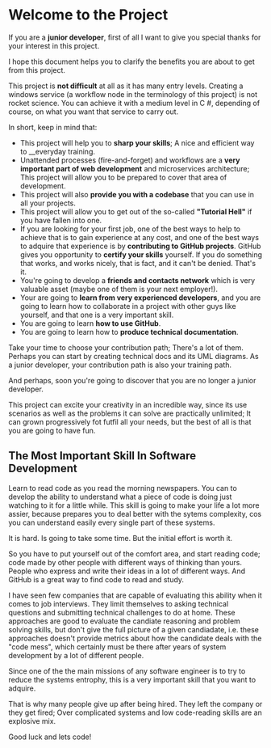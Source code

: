 # Welcome to the Project

If you are a __junior developer__, first of all I want to give you special thanks for your interest in this project.

I hope this document helps you to clarify the benefits you are about to get from this project.

This project is __not difficult__ at all as it has many entry levels. Creating a windows service (a workflow node in the terminology of this project) is not rocket science. You can achieve it with a medium level in C #, depending of course, on what you want that service to carry out.

In short, keep in mind that:

- This project will help you to __sharp your skills__; A nice and efficient way to __everyday training.
- Unattended processes (fire-and-forget) and workflows are a __very important part of web development__ and microservices architecture; This project will allow you to be prepared to cover that area of development.
- This project will also __provide you with a codebase__ that you can use in all your projects.
- This project will allow you to get out of the so-called __"Tutorial Hell"__ if you have fallen into one.
- If you are looking for your first job, one of the best ways to help to achieve that is to gain experience at any cost, and one of the best ways to adquire that experience is by __contributing to GitHub projects__. GitHub gives you opportunity to __certify your skills__ yourself. If you do something that works, and works nicely, that is fact, and it can't be denied. That's it. 
- You're going to develop a __friends and contacts network__ which is very valuable asset (maybe one of them is your next employer!).
- Your are going to __learn from very experienced developers__, and you are going to learn how to collaborate in a project with other guys like yourself, and that one is a very important skill.
- You are going to learn __how to use GitHub__.
- You are going to learn how to __produce technical documentation__.

Take your time to choose your contribution path; There's a lot of them. Perhaps you can start by creating technical docs and its UML diagrams. As a junior developer, your contribution path is also your training path.

And perhaps, soon you're going to discover that you are no longer a junior developer.

This project can excite your creativity in an incredible way, since its use scenarios as well as the problems it can solve are practically unlimited; It can grown progressively fot futfil all your needs, but the best of all is that you are going to have fun.

## The Most Important Skill In Software Development

Learn to read code as you read the morning newspapers. You can to develop the ability to understand what a piece of code is doing just watching to it for a little while. This skill is going to make your life a lot more assier, because prepares you to deal better with the sytems complexity, cos you can understand easily every single part of these systems. 

It is hard. Is going to take some time. But the initial effort is worth it.

So you have to put yourself out of the comfort area, and start reading code; code made by other people with different ways of thinking than yours. People who express and write their ideas in a lot of different ways. And GitHub is a great way to find code to read and study. 

I have seen few companies that are capable of evaluating this ability when it comes to job interviews. They limit themselves to asking technical questions and submitting technical challenges to do at home. These approaches are good to evaluate the candiate reasoning and problem solving skills, but don't give the full picture of a given candiadate, i.e. these approaches doesn't provide metrics about how the candidate deals with the "code mess", which certainly must be there after years of system development by a lot of different people.

Since one of the the main missions of any software engineer is to try to reduce the systems entrophy, this is a very important skill that you want to adquire. 

That is why many people give up after being hired. They left the company or they get fired; Over complicated systems and low code-reading skills are an explosive mix.



Good luck and lets code!
